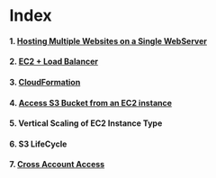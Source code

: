 # Index

#### 1. [Hosting Multiple Websites on a Single WebServer](/hostingMultipleWebsites/README.md)
#### 2. [EC2 + Load Balancer](/ec2LoadBalancer/README.md)
#### 3. [CloudFormation](/cloudFormation/README.md)
#### 4. [Access S3 Bucket from an EC2 instance](/accessS3FromEC2/README.md)
#### 5. Vertical Scaling of EC2 Instance Type
#### 6. S3 LifeCycle
#### 7. [Cross Account Access](/crossAccountAccess/README.md)